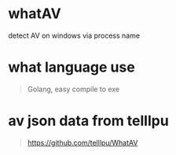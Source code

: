 # whatAV
detect AV on windows via process name

# what language use
> Golang, easy compile to exe

# av json data from telllpu
>https://github.com/telllpu/WhatAV
